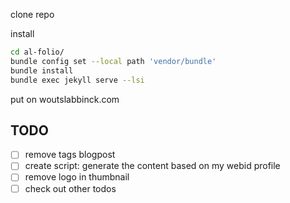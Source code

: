 clone repo

install
```sh
cd al-folio/
bundle config set --local path 'vendor/bundle'
bundle install
bundle exec jekyll serve --lsi
```

put on woutslabbinck.com

## TODO

- [ ] remove tags blogpost
- [ ] create script: generate the content based on my webid profile
- [ ] remove logo in thumbnail
- [ ] check out other todos